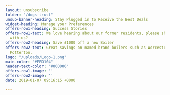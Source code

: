 ```yaml
---
layout: unsubscribe
folder: "/dogs-trust"
unsub-banner-heading: Stay Plugged in to Receive the Best Deals
widget-heading: Manage your Preferences
offers-row1-heading: Success Stories
offers-row1-text: We love hearing about our former residents, please share your story
  with us?
offers-row2-heading: Save £1000 off a new Boiler
offers-row2-text: Great savings on named brand boilers such as Worcestor, Bosch and
  Potterton.
logo: "/uploads/Logo-1.png"
main-color: "#FED104"
header-text-color: "#000000"
offers-row1-image: ''
offers-row2-image: ''
date: 2019-01-07 09:16:15 +0000

---
```

